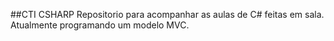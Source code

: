 ##CTI CSHARP
Repositorio para acompanhar as aulas de C# feitas em sala.
Atualmente programando um modelo MVC.
